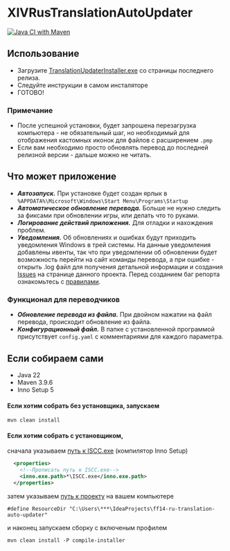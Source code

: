 # XIVRusTranslationAutoUpdater
[![Java CI with Maven](https://github.com/rastorguevia/XIVRusTranslationAutoUpdater/actions/workflows/maven.yml/badge.svg)](https://github.com/rastorguevia/XIVRusTranslationAutoUpdater/actions/workflows/maven.yml)

## Использование

* Загрузите [TranslationUpdaterInstaller.exe](https://github.com/rastorguevia/XIVRusTranslationAutoUpdater/releases/) со страницы последнего релиза.
* Следуйте инструкции в самом инсталяторе
* ГОТОВО!

### Примечание
* После успешной установки, будет запрошена перезагрузка компьютера - не обязательный шаг, но необходимый для отображения кастомных иконок для файлов с расширением `.pmp`
* Если вам необходимо просто обновлять перевод до последней релизной версии - дальше можно не читать.

## Что может приложение
* ***Автозапуск.*** При установке будет создан ярлык в ``%APPDATA%\Microsoft\Windows\Start Menu\Programs\Startup``
* ***Автоматическое обновление перевода.*** Больше не нужно следить за фиксами при обновлении игры, или делать что то руками.
* ***Логирование действий приложения.*** Для отладки и нахождения проблем.
* ***Уведомления.*** Об обновлениях и ошибках будут приходить уведомления Windows в трей системы.
На данные уведомления добавлены ивенты, так что при уведомлении об обновлении будет возможность перейти на сайт команды перевода,
а при ошибке - открыть .log файл для получения детальной информации и создания [Issues](https://github.com/rastorguevia/XIVRusTranslationAutoUpdater/issues) 
на странице данного проекта. Перед созданием баг репорта ознакомьтесь с [правилами](https://github.com/rastorguevia/XIVRusTranslationAutoUpdater/blob/master/CONTRIBUTING.md).

### Функционал для переводчиков
* ***Обновление перевода из файла.*** При двойном нажатии на файл перевода, происходит обновление из файла.
* ***Конфигурационный файл.*** В папке с установленной программой присутствует `config.yaml` с комментариями для каждого параметра.

## Если собираем сами
* Java 22 
* Maven 3.9.6
* Inno Setup 5

#### Если хотим собрать без установщика, запускаем
```console
mvn clean install
```
#### Если хотим собрать с установщиком, 
cначала указываем [путь к ISCC.exe](https://github.com/rastorguevia/XIVRusTranslationAutoUpdater/blob/master/pom.xml) (компилятор Inno Setup)
```xml
  <properties>
    <!--Прописать путь к ISCC.exe-->
    <inno.exe.path>*\ISCC.exe</inno.exe.path>
  </properties>
```
затем указываем [путь к проекту](https://github.com/rastorguevia/XIVRusTranslationAutoUpdater/blob/master/installer/TranslationUpdaterInstaller.iss) на вашем компьютере
```iss
#define ResourceDir "C:\Users\***\IdeaProjects\ff14-ru-translation-auto-updater"
```
и наконец запускаем сборку с включеным профилем
```console
mvn clean install -P compile-installer
```